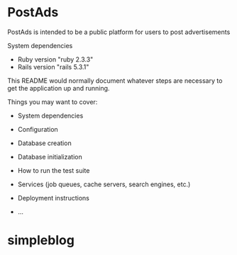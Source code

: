 # PostAds

PostAds is intended to be a public platform for users to post advertisements 

System dependencies

* Ruby version "ruby 2.3.3"
* Rails version "rails 5.3.1"















This README would normally document whatever steps are necessary to get the
application up and running.

Things you may want to cover:


* System dependencies

* Configuration

* Database creation

* Database initialization

* How to run the test suite

* Services (job queues, cache servers, search engines, etc.)

* Deployment instructions

* ...
# simpleblog
